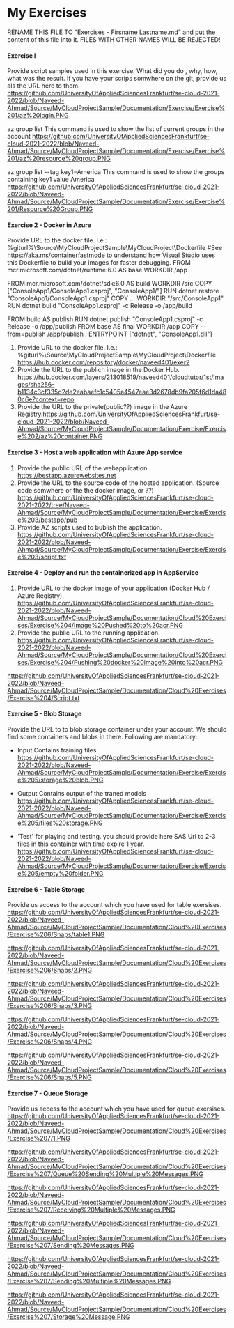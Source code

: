 # My Exercises
RENAME THIS FILE TO "Exercises - Firsname Lastname.md" and put the content of this file into it.
FILES WITH OTHER NAMES WILL BE REJECTED!

#### Exercise I 

Provide script samples used in this exercise. What did you do , why, how, what was the result.
If you have your scrips somwhere on the git, provide us als the URL here to them.
https://github.com/UniversityOfAppliedSciencesFrankfurt/se-cloud-2021-2022/blob/Naveed-Ahmad/Source/MyCloudProjectSample/Documentation/Exercise/Exercise%201/az%20login.PNG

az group list This command is used to show the list of current groups in the account
https://github.com/UniversityOfAppliedSciencesFrankfurt/se-cloud-2021-2022/blob/Naveed-Ahmad/Source/MyCloudProjectSample/Documentation/Exercise/Exercise%201/az%20resource%20group.PNG

az group list --tag key1=America This command is used to show the groups containing key1 value America
https://github.com/UniversityOfAppliedSciencesFrankfurt/se-cloud-2021-2022/blob/Naveed-Ahmad/Source/MyCloudProjectSample/Documentation/Exercise/Exercise%201/Resource%20Group.PNG


#### Exercise 2 - Docker in Azure
Provide URL to the docker file. I.e.: %giturl%\Source\MyCloudProjectSample\MyCloudProject\Dockerfile #See https://aka.ms/containerfastmode to understand how Visual Studio uses this Dockerfile to build your images for faster debugging.
FROM mcr.microsoft.com/dotnet/runtime:6.0 AS base WORKDIR /app

FROM mcr.microsoft.com/dotnet/sdk:6.0 AS build WORKDIR /src COPY ["ConsoleApp1/ConsoleApp1.csproj", "ConsoleApp1/"] RUN dotnet restore "ConsoleApp1/ConsoleApp1.csproj" COPY . . WORKDIR "/src/ConsoleApp1" RUN dotnet build "ConsoleApp1.csproj" -c Release -o /app/build

FROM build AS publish RUN dotnet publish "ConsoleApp1.csproj" -c Release -o /app/publish FROM base AS final WORKDIR /app COPY --from=publish /app/publish . ENTRYPOINT ["dotnet", "ConsoleApp1.dll"]
1. Provide URL to the docker file. I.e.: %giturl%\Source\MyCloudProjectSample\MyCloudProject\Dockerfile
 https://hub.docker.com/repository/docker/naveed401/exer2
3. Provide the URL to the publich image in the Docker Hub. https://hub.docker.com/layers/213018519/naveed401/cloudtutor/1st/images/sha256-b1134c3cf335d2de2eabaefc1c5405a4547eae3d2678db9fa205f6d1da480c6e?context=repo
4. Provide the URL to the private(public??) image in the Azure Registry.https://github.com/UniversityOfAppliedSciencesFrankfurt/se-cloud-2021-2022/blob/Naveed-Ahmad/Source/MyCloudProjectSample/Documentation/Exercise/Exercise%202/az%20container.PNG

#### Exercise 3 - Host a web application with Azure App service

1. Provide the public URL of the webapplication. https://bestapp.azurewebsites.net
2. Provide the URL to the source code of the hosted application. (Source code somwhere or the the docker image, or ??)
https://github.com/UniversityOfAppliedSciencesFrankfurt/se-cloud-2021-2022/tree/Naveed-Ahmad/Source/MyCloudProjectSample/Documentation/Exercise/Exercise%203/bestapp/pub
3. Provide AZ scripts used to bublish the application.
https://github.com/UniversityOfAppliedSciencesFrankfurt/se-cloud-2021-2022/blob/Naveed-Ahmad/Source/MyCloudProjectSample/Documentation/Exercise/Exercise%203/script.txt

#### Exercise 4 - Deploy and run the containerized app in AppService

1. Provide URL to the docker image of your application (Docker Hub / Azure Registry). https://github.com/UniversityOfAppliedSciencesFrankfurt/se-cloud-2021-2022/blob/Naveed-Ahmad/Source/MyCloudProjectSample/Documentation/Cloud%20Exercises/Exercise%204/Image%20Pushed%20to%20acr.PNG
2. Provide the public URL to the running application. https://github.com/UniversityOfAppliedSciencesFrankfurt/se-cloud-2021-2022/blob/Naveed-Ahmad/Source/MyCloudProjectSample/Documentation/Cloud%20Exercises/Exercise%204/Pushing%20docker%20image%20into%20acr.PNG

https://github.com/UniversityOfAppliedSciencesFrankfurt/se-cloud-2021-2022/blob/Naveed-Ahmad/Source/MyCloudProjectSample/Documentation/Cloud%20Exercises/Exercise%204/Script.txt

#### Exercise 5 - Blob Storage

Provide the URL to to blob storage container under your account.
We should find some containers and blobs in there.
Following are mandatory:
- Input
Contains training files
https://github.com/UniversityOfAppliedSciencesFrankfurt/se-cloud-2021-2022/blob/Naveed-Ahmad/Source/MyCloudProjectSample/Documentation/Exercise/Exercise%205/storage%20blob.PNG
- Output
Contains output of the traned models
https://github.com/UniversityOfAppliedSciencesFrankfurt/se-cloud-2021-2022/blob/Naveed-Ahmad/Source/MyCloudProjectSample/Documentation/Exercise/Exercise%205/files%20storage.PNG

- 'Test' for playing and testing.
you should provide here SAS Url to 2-3 files in this container with time expire 1 year.
https://github.com/UniversityOfAppliedSciencesFrankfurt/se-cloud-2021-2022/blob/Naveed-Ahmad/Source/MyCloudProjectSample/Documentation/Exercise/Exercise%205/empty%20folder.PNG
#### Exercise 6 - Table Storage

Provide us access to the account which you have used for table exersises. https://github.com/UniversityOfAppliedSciencesFrankfurt/se-cloud-2021-2022/blob/Naveed-Ahmad/Source/MyCloudProjectSample/Documentation/Cloud%20Exercises/Exercise%206/Snaps/table1.PNG

https://github.com/UniversityOfAppliedSciencesFrankfurt/se-cloud-2021-2022/blob/Naveed-Ahmad/Source/MyCloudProjectSample/Documentation/Cloud%20Exercises/Exercise%206/Snaps/2.PNG

https://github.com/UniversityOfAppliedSciencesFrankfurt/se-cloud-2021-2022/blob/Naveed-Ahmad/Source/MyCloudProjectSample/Documentation/Cloud%20Exercises/Exercise%206/Snaps/3.PNG

https://github.com/UniversityOfAppliedSciencesFrankfurt/se-cloud-2021-2022/blob/Naveed-Ahmad/Source/MyCloudProjectSample/Documentation/Cloud%20Exercises/Exercise%206/Snaps/4.PNG

https://github.com/UniversityOfAppliedSciencesFrankfurt/se-cloud-2021-2022/blob/Naveed-Ahmad/Source/MyCloudProjectSample/Documentation/Cloud%20Exercises/Exercise%206/Snaps/5.PNG

#### Exercise 7 - Queue Storage

Provide us access to the account which you have used for queue exersises. https://github.com/UniversityOfAppliedSciencesFrankfurt/se-cloud-2021-2022/blob/Naveed-Ahmad/Source/MyCloudProjectSample/Documentation/Cloud%20Exercises/Exercise%207/1.PNG

https://github.com/UniversityOfAppliedSciencesFrankfurt/se-cloud-2021-2022/blob/Naveed-Ahmad/Source/MyCloudProjectSample/Documentation/Cloud%20Exercises/Exercise%207/Queue%20Sending%20Multiple%20Messages.PNG

https://github.com/UniversityOfAppliedSciencesFrankfurt/se-cloud-2021-2022/blob/Naveed-Ahmad/Source/MyCloudProjectSample/Documentation/Cloud%20Exercises/Exercise%207/Receiving%20Multiple%20Messages.PNG

https://github.com/UniversityOfAppliedSciencesFrankfurt/se-cloud-2021-2022/blob/Naveed-Ahmad/Source/MyCloudProjectSample/Documentation/Cloud%20Exercises/Exercise%207/Sending%20Messages.PNG

https://github.com/UniversityOfAppliedSciencesFrankfurt/se-cloud-2021-2022/blob/Naveed-Ahmad/Source/MyCloudProjectSample/Documentation/Cloud%20Exercises/Exercise%207/Sending%20Multiple%20Messages.PNG

https://github.com/UniversityOfAppliedSciencesFrankfurt/se-cloud-2021-2022/blob/Naveed-Ahmad/Source/MyCloudProjectSample/Documentation/Cloud%20Exercises/Exercise%207/Storage%20Message.PNG
